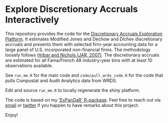 Explore Discretionary Accruals Interactively
============================================

This repository provides the code for the [Discretionary Accruals Exploration Platform](https://jgassen.shinyapps.io/explore_dacc/). It estimates Modified Jones 
and Dechow and Dichev discretionary accruals and presents them with selected 
firm-year accounting data for a large panel of U.S. incorporated non-financial firms.
The methodology loosely follows [Hribar and Nichols (JAR, 2007)](https://doi.org/10.1111/j.1475-679X.2007.00259.x). 
The discretionary accruals are estimated for all Fama/French 48 industry-year 
bins with at least 10 observations available. 

See `run_me.R` for the main code and `code/pull_wrds_code.R` for the code that
pulls Compustat and Audit Analytics data from WRDS.

Edit and source `run_me.R` to locally regenerate the shiny platform.

The code is based on my ['ExPanDaR' R-package](http://joachim-gassen.github.io/ExPanDaR/). 
Feel free to reach out via [email](mailto:gassen@wiwi.hu-berlin.de) or [twitter](https://twitter.com/JoachimGassen) if you happen to have remarks about this project.

Enjoy!